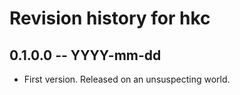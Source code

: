 # Revision history for hkc

## 0.1.0.0 -- YYYY-mm-dd

* First version. Released on an unsuspecting world.
